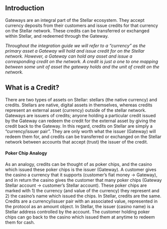 ## Introduction
Gateways are an integral part of the Stellar ecosystem. They accept currency deposits from their customers and issue credits for that currency on the Stellar network. These credits can be transferred or exchanged within Stellar, and redeemed through the Gateway.

*Throughout the integration guide we will refer to a “currency” as the primary asset a Gateway will hold and issue credit for on the Stellar network. However, a Gateway can hold any asset and issue a corresponding credit on the network. A credit is just a one to one mapping between some unit of asset the gateway holds and the unit of credit on the network.*

## What is a Credit?
There are two types of assets on Stellar: stellars (the native currency) and credits. Stellars are native, digital assets in themselves, whereas credits represent an external asset (currency) outside of the stellar network. Gateways are issuers of credits; anyone holding a particular credit issued by the Gateway can redeem the credit for the external asset by giving the credit back to the Gateway. In this regard, credits on Stellar are simply a “currency/issuer pair”. They are only worth what the issuer (Gateway) will redeem them for, and credits can be transferred or exchanged on the Stellar network between accounts that accept (trust) the issuer of the credit.

#### Poker Chip Analogy
As an analogy, credits can be thought of as poker chips, and the casino which issued these poker chips is the issuer (Gateway). A customer gives the casino a currency that it supports (customer’s fiat money -> Gateway), and in return the casino gives the customer that many poker chips (Gateway Stellar account -> customer’s Stellar account). These poker chips are marked with 1) the currency (and value of the currency) they represent and 2) the casino’s name which issued the chips. In Stellar, credits are the same. Credits are a currency/issuer pair with an associated value, represented in the protocol as an amount object. In Stellar, the issuer (casino name) is a Stellar address controlled by the account. The customer holding poker chips can go back to the casino which issued them at anytime to redeem them for cash.
